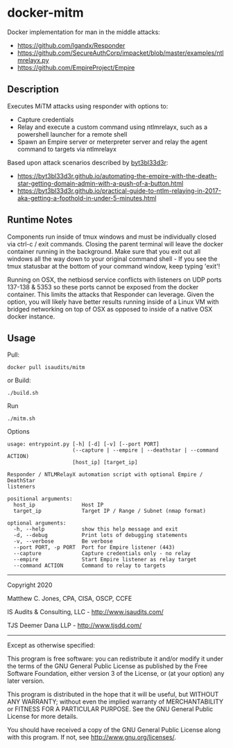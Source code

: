 # docker-mitm

Docker implementation for man in the middle attacks:
* https://github.com/lgandx/Responder
* https://github.com/SecureAuthCorp/impacket/blob/master/examples/ntlmrelayx.py
* https://github.com/EmpireProject/Empire


## Description
Executes MiTM attacks using responder with options to:
* Capture credentials
* Relay and execute a custom command using ntlmrelayx, such as a powershell launcher for a remote shell
* Spawn an Empire server or meterpreter server and relay the agent command to targets via ntlmrelayx

Based upon attack scenarios described by [byt3bl33d3r](https://github.com/byt3bl33d3r):
* https://byt3bl33d3r.github.io/automating-the-empire-with-the-death-star-getting-domain-admin-with-a-push-of-a-button.html
* https://byt3bl33d3r.github.io/practical-guide-to-ntlm-relaying-in-2017-aka-getting-a-foothold-in-under-5-minutes.html


## Runtime Notes
Components run inside of tmux windows and must be individually closed via ctrl-c / exit commands.
Closing the parent terminal will leave the docker container running in the background.
Make sure that you exit out all windows all the way down to your original command shell -
If you see the tmux statusbar at the bottom of your command window, keep typing 'exit'!

Running on OSX, the netbiosd service conflicts with listeners on UDP ports 137-138 & 5353
so these ports cannot be exposed from the docker container. This limits the attacks
that Responder can leverage. Given the option, you will likely have better results
running inside of a Linux VM with bridged networking on top of OSX as opposed to
inside of a native OSX docker instance.

## Usage

Pull:

    docker pull isaudits/mitm

or Build:

    ./build.sh

Run

    ./mitm.sh
    
    
Options

    usage: entrypoint.py [-h] [-d] [-v] [--port PORT]
                         (--capture | --empire | --deathstar | --command ACTION)
                         [host_ip] [target_ip]
    
    Responder / NTLMRelayX automation script with optional Empire / DeathStar
    listeners
    
    positional arguments:
      host_ip               Host IP
      target_ip             Target IP / Range / Subnet (nmap format)
    
    optional arguments:
      -h, --help            show this help message and exit
      -d, --debug           Print lots of debugging statements
      -v, --verbose         Be verbose
      --port PORT, -p PORT  Port for Empire listener (443)
      --capture             Capture credentials only - no relay
      --empire              Start Empire listener as relay target
      --command ACTION      Command to relay to targets

--------------------------------------------------------------------------------

Copyright 2020

Matthew C. Jones, CPA, CISA, OSCP, CCFE

IS Audits & Consulting, LLC - <http://www.isaudits.com/>

TJS Deemer Dana LLP - <http://www.tjsdd.com/>

--------------------------------------------------------------------------------

Except as otherwise specified:

This program is free software: you can redistribute it and/or modify it under
the terms of the GNU General Public License as published by the Free Software
Foundation, either version 3 of the License, or (at your option) any later
version.

This program is distributed in the hope that it will be useful, but WITHOUT ANY
WARRANTY; without even the implied warranty of MERCHANTABILITY or FITNESS FOR A
PARTICULAR PURPOSE. See the GNU General Public License for more details.

You should have received a copy of the GNU General Public License along with
this program. If not, see <http://www.gnu.org/licenses/>.